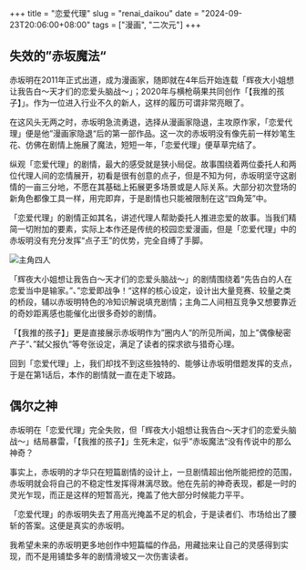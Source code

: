 +++
title = "恋爱代理"
slug = "renai_daikou"
date = "2024-09-23T20:06:00+08:00"
tags = ["漫画", "二次元"]
+++
## 失效的”赤坂魔法“
赤坂明在2011年正式出道，成为漫画家，随即就在4年后开始连载「辉夜大小姐想让我告白～天才们的恋爱头脑战～」；2020年与横枪萌果共同创作「【我推的孩子】」。作为一位进入行业不久的新人，这样的履历可谓非常亮眼了。

在这风头无两之时，赤坂明急流勇退，选择从漫画家隐退，主攻原作家，「恋爱代理」便是他”漫画家隐退“后的第一部作品。这一次的赤坂明没有像先前一样妙笔生花、仿佛在剧情上施展了魔法，短短一年，「恋爱代理」便草草完结了。

纵观「恋爱代理」的剧情，最大的感受就是狭小局促。故事围绕着两位委托人和两位代理人间的恋情展开，初看是很有创意的点子，但是不知为何，赤坂明坚守这剧情的一亩三分地，不愿在其基础上拓展更多场景或是人际关系。大部分初次登场的新角色都像工具一样，用完即弃，于是剧情也只能被限制在这“四角笼”中。

「恋爱代理」的剧情正如其名，讲述代理人帮助委托人推进恋爱的故事。当我们精简一切附加的要素，实际上本作还是传统的校园恋爱漫画，但是「恋爱代理」中的赤坂明没有充分发挥“点子王”的优势，完全自缚了手脚。

![主角四人](01.avif "主角四人")

「辉夜大小姐想让我告白～天才们的恋爱头脑战～」的剧情围绕着“先告白的人在恋爱当中是输家。”、”恋爱即战争！“这样的核心设定，设计出大量竞赛、较量之类的桥段，辅以赤坂明特色的冷知识解说填充剧情；主角二人间相互竞争又想要靠近的奇妙距离感也能催化出很多奇妙的剧情。

「【我推的孩子】」更是直接展示赤坂明作为”圈内人“的所见所闻，加上”偶像秘密产子“、”弑父报仇“等夸张设定，满足了读者的探求欲与猎奇心理。

回到「恋爱代理」上，我们却找不到这些独特的、能够让赤坂明借题发挥的支点，于是在第1话后，本作的剧情就一直在走下坡路。

## 偶尔之神
赤坂明在「恋爱代理」完全失败，但「辉夜大小姐想让我告白～天才们的恋爱头脑战～」结局暴雷，「【我推的孩子】」生死未定，似乎”赤坂魔法“没有传说中的那么神奇？

事实上，赤坂明的才华只在短篇剧情的设计上，一旦剧情超出他所能把控的范围，赤坂明就会将自己的不稳定性发挥得淋漓尽致。他在先前的神奇表现，都是一时的灵光乍现，而正是这样的短暂高光，掩盖了他大部分时候能力平平。

「恋爱代理」的赤坂明失去了用高光掩盖不足的机会，于是读者们、市场给出了腰斩的答案。这便是真实的赤坂明。

我希望未来的赤坂明更多地创作中短篇幅的作品，用藏拙来让自己的灵感得到实现，而不是用铺垫多年的剧情滑坡又一次伤害读者。